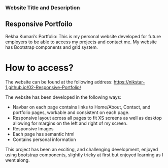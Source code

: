 ### Website Title and Description

## Responsive Portfoilo

Rekha Kumari’s Portfolio: This is my personal website developed for future employers to be able to access my projects and contact me. My website has Bootstrap components and grid system.

# How to access?
The website can be found at the following address: https://nikstar-1.github.io/02-Responsive-Portfolio/

 The website has been developed in the following ways:

- Navbar on each page contains links to Home/About, Contact, and portfolio pages, workable and consistent on each page.
- Responsive layout across all pages to fit XS screens as well as desktop allowing for margins on the left and right of my screen.
- Responsive Images
- Each page has semantic html
- Contains personal information 

This project has been an exciting, and challenging development, enjoyed using bootstrap components, slightly tricky at first but enjoyed learning as I went along. 